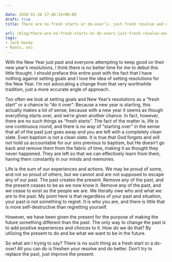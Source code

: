 ```yaml
---

date: 2010-01-26 17:40:15+00:00
draft: true
title: There are no fresh starts or do-over’s, just fresh resolve and do-better’s

url: /blog/there-are-no-fresh-starts-or-do-overs-just-fresh-resolve-and-do-betters
tags:
- Jack Handy
- Rants, etc-
---
```


With the New Year just past and everyone attempting to keep good on their new year’s resolutions, I think there is no better time for me to debut this little thought. I should preface this entire post with the fact that I have nothing against setting goals and I love the idea of setting resolutions for the New Year. I’m not advocating a change from that very worthwhile tradition, just a more accurate angle of approach.




Too often we look at setting goals and New Year’s resolutions as a “fresh start” or a chance to “do it over”. Because a new year is starting, this actually makes a lot of sense, because with a new year it seems as though everything starts over, and we’re given another chance. In fact, however, there are no such things as “fresh starts”. The fact of the matter is, life is one continuous round, and there is no way of “starting over” in the sense that all of the past just goes away and you are left with a completely clean slate. Even baptism is not a clean slate. It is true that God forgets and will not hold us accountable for our sins previous to baptism, but He doesn’t go back and remove them from the fabric of time, making it as thought they never happened. They are left so that we can effectively learn from them, having them constantly in our minds and memories.




Life is the sum of our experiences and actions. We may be proud of some, and not so proud of others, but we cannot and are not supposed to escape any of our past. The past creates the present. Remove any of the past, and the present ceases to be as we now know it. Remove any of the past, and we cease to exist as the people we are. We literally owe who and what we are to the past. My point here is that regardless of your past and situation, your past is not something to regret. It is who you are, and there is little that is more self-destructive than regretting yourself.




However, we have been given the present for the purpose of making the future something different than the past. The only way to change the past is to add positive experiences and choices to it. How do we do that? By utilizing the present to do and be what we want to be in the future.




So what am I trying to say? There is no such thing as a fresh start or a do-over! All you can do is freshen your resolve and do better. Don’t try to replace the past, just improve the present.
